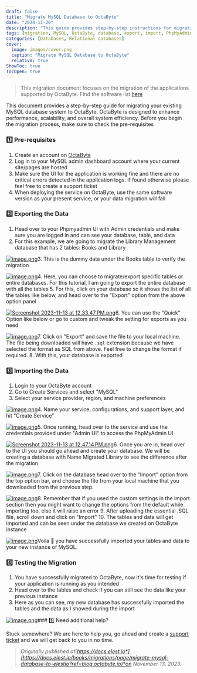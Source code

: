 ```yaml
---
draft: false
title: "Migrate MySQL Database to OctaByte"
date: "2024-11-20"
description: "This guide provides step-by-step instructions for migrating a MySQL database to OctaByte, covering pre-requisites, data export/import, and testing the migration process."
tags: [migration, MySQL, OctaByte, database, export, import, PhpMyAdmin, support, service creation, data transfer, troubleshooting]
categories: [Databases, Relational databases]
cover:
  image: images/cover.png
  caption: "Migrate MySQL Database to OctaByte"
  relative: true
ShowToc: true
TocOpen: true
---
```




> This migration document focuses on the migration of the applications supported by OctaByte. Find the software list [here](https://octabyte.io/databases/relational-databases/mysql)

This document provides a step\-by\-step guide for migrating your existing MySQL database system to OctaByte. OctaByte is designed to enhance performance, scalability, and overall system efficiency. Before you begin the migration process, make sure to check the pre\-requisites

### 1️⃣ Pre\-requisites

1. Create an account on [OctaByte](https://octabyte.io/databases/relational-databases/mysql)
2. Log in to your MySQL admin dashboard account where your current site/pages are hosted
3. Make sure the UI for the application is working fine and there are no critical errors detected in the application logs. If found otherwise please feel free to create a support ticket
4. When deploying the service on OctaByte, use the same software version as your present service, or your data migration will fail

### 2️⃣ Exporting the Data

1. Head over to your Phpmyadmin UI with Admin credentials and make sure you are logged in and can see your database, table, and data
2. For this example, we are going to migrate the Library Management database that has 2 tables: Books and Library

[![image.png](images/HHoimage.png)](https://docs.elest.io/uploads/images/gallery/2023-11/HHoimage.png?ref=blog.octabyte.io)3. This is the dummy data under the Books table to verify the migration

[![image.png](images/vopimage.png)](https://docs.elest.io/uploads/images/gallery/2023-11/vopimage.png?ref=blog.octabyte.io)4. Here, you can choose to migrate/export specific tables or entire databases. For this tutorial, I am going to export the entire database with all the tables
5. For this, click on your database so it shows the list of all the tables like below, and head over to the "Export" option from the above option panel

[![Screenshot 2023-11-13 at 12.33.47 PM.png](images/screenshot-2023-11-13-at-12-33-47-pm.png)](https://docs.elest.io/uploads/images/gallery/2023-11/HHoimage.png?ref=blog.octabyte.io)6. You can use the "Quick" Option like below or go to custom and tweak the setting for exports as you need

[![image.png](images/ebLimage.png)](https://docs.elest.io/uploads/images/gallery/2023-11/ebLimage.png?ref=blog.octabyte.io)7. Click on "Export" and save the file to your local machine. The file being downloaded will have `.sql` extension because we have selected the format as SQL from above. Feel free to change the format if required.
8. With this, your database is exported

### 3️⃣ Importing the Data

1. Login to your OctaByte account
2. Go to Create Services and select "MySQL"
3. Select your service provider, region, and machine preferences

[![image.png](images/Bnpimage.png)](https://docs.elest.io/uploads/images/gallery/2023-11/Bnpimage.png?ref=blog.octabyte.io)4. Name your service, configurations, and support layer, and hit "Create Service"

[![image.png](images/SHqimage.png)](https://docs.elest.io/uploads/images/gallery/2023-11/SHqimage.png?ref=blog.octabyte.io)5. Once running, head over to the service and use the credentials provided under "Admin UI" to access the PhpMyAdmin UI

[![Screenshot 2023-11-13 at 12.47.14 PM.png](images/screenshot-2023-11-13-at-12-47-14-pm.png)](https://docs.elest.io/uploads/images/gallery/2023-11/M6Cimage.png?ref=blog.octabyte.io)6. Once you are in, head over to the UI you should go ahead and create your database. We will be creating a database with Name Migrated Library to see the difference after the migration

[![image.png](images/KHyimage.png)](https://docs.elest.io/uploads/images/gallery/2023-11/KHyimage.png?ref=blog.octabyte.io)7. Click on the database head over to the "Import" option from the top option bar, and choose the file from your local machine that you downloaded from the previous step.

[![image.png](images/OKbimage.png)](https://docs.elest.io/uploads/images/gallery/2023-11/OKbimage.png?ref=blog.octabyte.io)8. Remember that if you used the custom settings in the import section then you might want to change the options from the default while importing too, else it will raise an error
9. After uploading the essential .SQL file, scroll down and click on "Import"
10. The tables and data will get imported and can be seen under the database we created on OctaByte instance

[![image.png](images/SAgimage.png)](https://docs.elest.io/uploads/images/gallery/2023-11/SAgimage.png?ref=blog.octabyte.io)Voila 🎉 you have successfully imported your tables and data to your new instance of MySQL.

### 4️⃣ Testing the Migration

1. You have successfully migrated to OctaByte, now it's time for testing if your application is running as you intended
2. Head over to the tables and check if you can still see the data like your previous instance
3. Here as you can see, my new database has successfully imported the tables and the data as I showed during the import

[![image.png](images/t71image.png)](https://docs.elest.io/uploads/images/gallery/2023-11/t71image.png?ref=blog.octabyte.io)### 5️⃣ Need additional help?

Stuck somewhere? We are here to help you, go ahead and create a [support ticket](https://dash.elest.io/support/creation?ref=blog.octabyte.io) and we will get back to you in no time.


> *Originally published at*[*https://docs.elest.io*](https://docs.elest.io/books/migrations/page/migrate-mysql-database-to-elestio?ref=blog.octabyte.io)*on November 13, 2023\.*



